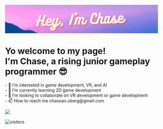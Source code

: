 ![Header image](https://raw.githubusercontent.com/Chaseao/Chaseao/master/Chase.png)
<h1> 
  Yo welcome to my page!
  <br> I'm Chase, a rising junior gameplay programmer 😎
</h1>
<p>
  - 👀 I’m interested in game development, VR, and AI
  <br>  - 🌱 I’m currently learning 2D game development
  <br>  - 💞️ I’m looking to collaborate on VR development or game development
  <br> - 📫 How to reach me chaseao.oberg@gmail.com
</p>
<img height="180em" src="https://github-readme-stats.vercel.app/api?username=Chaseao&show_icons=true&hide_border=true&&count_private=true&include_all_commits=true" />

![visitors](https://visitor-badge.glitch.me/badge?page_id=${Chaseao}.${Chaseao})

<!---
Chaseao/Chaseao is a ✨ special ✨ repository because its `README.md` (this file) appears on your GitHub profile.
You can click the Preview link to take a look at your changes.
--->
